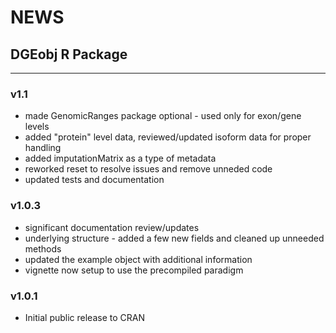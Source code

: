 # NEWS

## DGEobj R Package 

---

### v1.1
* made GenomicRanges package optional - used only for exon/gene levels
* added "protein" level data, reviewed/updated isoform data for proper handling
* added imputationMatrix as a type of metadata
* reworked reset to resolve issues and remove unneded code
* updated tests and documentation

### v1.0.3
* significant documentation review/updates
* underlying structure - added a few new fields and cleaned up unneeded methods
* updated the example object with additional information
* vignette now setup to use the precompiled paradigm

### v1.0.1
* Initial public release to CRAN
